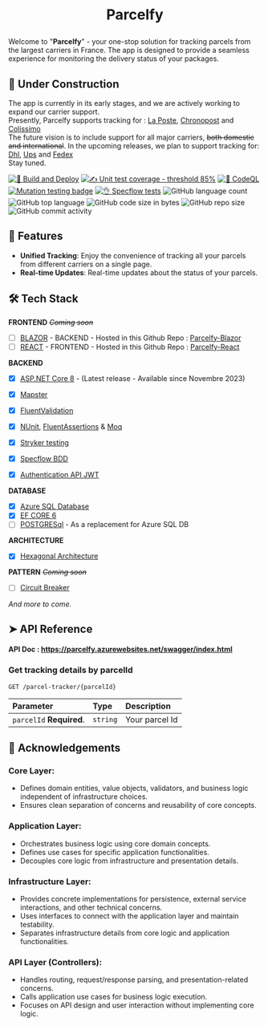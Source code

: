# <p align="center">Parcelfy</p>
  
  
Welcome to "**Parcelfy**" - your one-stop solution for tracking parcels from the largest carriers in France. The app is designed to provide a seamless experience for monitoring the delivery status of your packages. 


## 🚧 Under Construction
The app is currently in its early stages, and we are actively working to expand our carrier support. <br/>
Presently, Parcelfy supports tracking for :
[La Poste](www.laposte.fr),
[Chronopost](www.chronopost.fr) and
[Colissimo](www.colissimo.fr)<br/>
The future vision is to include support for all major carriers, ~~both domestic and international~~. In the upcoming releases, we plan to support tracking for: 
[Dhl](www.dhl.com),
[Ups](www.ups.com) 
and [Fedex](www.fedex.com) <br/>
Stay tuned.


[![🚀 Build and Deploy](https://github.com/TheoImadLadal/parcelfy/actions/workflows/buildAndDeploy.yml/badge.svg)](https://github.com/TheoImadLadal/parcelfy/actions/workflows/buildAndDeploy.yml)
[![✍ Unit test coverage - threshold 85%](https://github.com/TheoImadLadal/parcelfy/actions/workflows/unitTestCoverage.yml/badge.svg)](https://github.com/TheoImadLadal/parcelfy/actions/workflows/unitTestCoverage.yml)
[![🔎 CodeQL](https://github.com/TheoImadLadal/parcelfy/actions/workflows/codeql.yml/badge.svg)](https://github.com/TheoImadLadal/parcelfy/actions/workflows/codeql.yml)
[![Mutation testing badge](https://img.shields.io/endpoint?style=flat&url=https%3A%2F%2Fbadge-api.stryker-mutator.io%2Fgithub.com%2FTheoImadLadal%2Fparcelfy%2Fmain)](https://dashboard.stryker-mutator.io/reports/github.com/TheoImadLadal/parcelfy/main)
[![👌 Specflow tests](https://github.com/TheoImadLadal/parcelfy/actions/workflows/specflow.yml/badge.svg)](https://github.com/TheoImadLadal/parcelfy/actions/workflows/specflow.yml)
![GitHub language count](https://img.shields.io/github/languages/count/theoimadladal/parcelfy)
![GitHub top language](https://img.shields.io/github/languages/top/theoimadladal/parcelfy)
![GitHub code size in bytes](https://img.shields.io/github/languages/code-size/theoimadladal/parcelfy)
![GitHub repo size](https://img.shields.io/github/repo-size/theoimadladal/parcelfy)
![GitHub commit activity](https://img.shields.io/github/commit-activity/w/theoimadladal/parcelfy)

## 🧐 Features    
- **Unified Tracking**: Enjoy the convenience of tracking all your parcels from different carriers on a single page.
- **Real-time Updates**: Real-time updates about the status of your parcels.

   
        
## 🛠️ Tech Stack

**FRONTEND** *~~Coming soon~~*

* [ ] [BLAZOR](https://dotnet.microsoft.com/en-us/apps/aspnet/web-apps/blazor) - BACKEND - Hosted in this Github Repo : [Parcelfy-Blazor](https://github.com/TheoImadLadal/parcelfy-blazor)
* [ ] [REACT](https://react.dev/) - FRONTEND - Hosted in this Github Repo : [Parcelfy-React](https://github.com/TheoImadLadal/parcelfy-react)

**BACKEND**

* [x] [ASP.NET Core 8](https://docs.microsoft.com/en-us/aspnet/core/introduction-to-aspnet-core) - (Latest release - Available since Novembre 2023)
* [x] [Mapster](https://github.com/MapsterMapper/Mapster)
* [x] [FluentValidation](https://fluentvalidation.net/)
* [x] [NUnit](https://nunit.org/), [FluentAssertions](https://fluentassertions.com/) & [Moq](https://github.com/moq)
* [X] [Stryker testing](https://stryker-mutator.io/)
* [X] [Specflow BDD](https://specflow.org/)
* [X] [Authentication API JWT](https://www.nuget.org/packages/Microsoft.AspNetCore.Authentication.JwtBearer/6.0.6)

 
**DATABASE**
* [x] [Azure SQL Database](https://azure.microsoft.com/fr-fr/products/azure-sql/database/)
* [x] [EF CORE 6](https://learn.microsoft.com/fr-fr/ef/core/what-is-new/ef-core-6.0/whatsnew)
* [ ] [POSTGRESql](https://www.postgresql.org/) - As a replacement for Azure SQL DB 

**ARCHITECTURE** 
* [x] [Hexagonal Architecture](https://en.wikipedia.org/wiki/Hexagonal_architecture_(software))


**PATTERN** *~~Coming soon~~*
* [ ] [Circuit Breaker](https://learn.microsoft.com/en-us/dotnet/architecture/microservices/implement-resilient-applications/implement-circuit-breaker-pattern)

*And more to come.*    
     

## ➤ API Reference 

#### API Doc : https://parcelfy.azurewebsites.net/swagger/index.html
### Get tracking details by parcelId
```http
GET /parcel-tracker/{parcelId}
```
| Parameter | Type     | Description                       |
| :-------- | :------- | :-------------------------------- |
| `parcelId` **Required**. | `string` |  Your parcel Id |
        
   
        
## 🙇 Acknowledgements      


### Core Layer:
- Defines domain entities, value objects, validators, and business logic independent of infrastructure choices.
- Ensures clean separation of concerns and reusability of core concepts.

### Application Layer:
- Orchestrates business logic using core domain concepts.
- Defines use cases for specific application functionalities.
- Decouples core logic from infrastructure and presentation details.

### Infrastructure Layer:
- Provides concrete implementations for persistence, external service interactions, and other technical concerns.
- Uses interfaces to connect with the application layer and maintain testability.
- Separates infrastructure details from core logic and application functionalities.

### API Layer (Controllers):
- Handles routing, request/response parsing, and presentation-related concerns.
- Calls application use cases for business logic execution.
- Focuses on API design and user interaction without implementing core logic.

        
